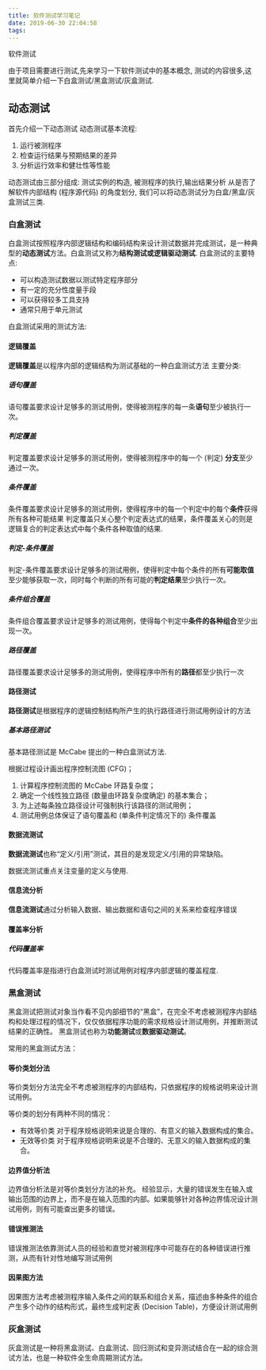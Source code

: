 ```yaml
---
title: 软件测试学习笔记
date: 2019-06-30 22:04:58
tags:
---
```


软件测试


<!-- more -->

由于项目需要进行测试,先来学习一下软件测试中的基本概念, 测试的内容很多,这里就简单介绍一下白盒测试/黑盒测试/灰盒测试.


## 动态测试
首先介绍一下动态测试
动态测试基本流程: 
1. 运行被测程序
2. 检查运行结果与预期结果的差异
3. 分析运行效率和健壮性等性能

动态测试由三部分组成:  测试实例的构造, 被测程序的执行,输出结果分析
从是否了解软件内部结构 (程序源代码) 的角度划分, 我们可以将动态测试分为白盒/黑盒/灰盒测试三类.

### 白盒测试
白盒测试按照程序内部逻辑结构和编码结构来设计测试数据并完成测试，是一种典型的**动态测试**方法。白盒测试又称为**结构测试或逻辑驱动测试**.
白盒测试的主要特点:
- 可以构造测试数据以测试特定程序部分
- 有一定的充分性度量手段
- 可以获得较多工具支持
- 通常只用于单元测试

白盒测试采用的测试方法:
#### 逻辑覆盖
**逻辑覆盖**是以程序内部的逻辑结构为测试基础的一种白盒测试方法
主要分类:

##### 语句覆盖
语句覆盖要求设计足够多的测试用例，使得被测程序的每一条**语句**至少被执行一次。

##### 判定覆盖
判定覆盖要求设计足够多的测试用例，使得被测程序中的每一个 (判定) **分支**至少通过一次。

##### 条件覆盖
条件覆盖要求设计足够多的测试用例，使得程序中的每一个判定中的每个**条件**获得所有各种可能结果
判定覆盖只关心整个判定表达式的结果，条件覆盖关心的则是逻辑复合的判定表达式中每个条件各种取值的结果.


##### 判定-条件覆盖
判定-条件覆盖要求设计足够多的测试用例，使得判定中每个条件的所有**可能取值**至少能够获取一次，同时每个判断的所有可能的**判定结果**至少执行一次。

##### 条件组合覆盖
条件组合覆盖要求设计足够多的测试用例，使得每个判定中**条件的各种组合**至少出现一次。

##### 路径覆盖
路径覆盖要求设计足够多的测试用例，使得程序中所有的**路径**都至少执行一次


#### 路径测试
**路径测试**是根据程序的逻辑控制结构所产生的执行路径进行测试用例设计的方法

##### 基本路径测试
基本路径测试是 McCabe 提出的一种白盒测试方法.

根据过程设计画出程序控制流图 (CFG)；
1. 计算程序控制流图的 McCabe 环路复杂度；
2. 确定一个线性独立路径 (数量由环路复杂度确定) 的基本集合；
3. 为上述每条独立路径设计可强制执行该路径的测试用例；
4. 测试用例总体保证了语句覆盖和 (单条件判定情况下的) 条件覆盖



#### 数据流测试
**数据流测试**也称“定义/引用”测试，其目的是发现定义/引用的异常缺陷。

数据流测试重点关注变量的定义与使用.

#### 信息流分析
**信息流测试**通过分析输入数据、输出数据和语句之间的关系来检查程序错误

#### 覆盖率分析

##### 代码覆盖率
代码覆盖率是指进行白盒测试时测试用例对程序内部逻辑的覆盖程度.


### 黑盒测试
黑盒测试把测试对象当作看不见内部细节的“黑盒”，在完全不考虑被测程序内部结构和处理过程的情况下，仅仅依据程序功能的需求规格设计测试用例，并推断测试结果的正确性。
黑盒测试也称为**功能测试**或**数据驱动测试**。

常用的黑盒测试方法：
#### 等价类划分法
等价类划分方法完全不考虑被测程序的内部结构，只依据程序的规格说明来设计测试用例。

等价类的划分有两种不同的情况：
- 有效等价类
  对于程序规格说明来说是合理的、有意义的输入数据构成的集合。
- 无效等价类
  对于程序规格说明来说是不合理的、无意义的输入数据构成的集合。

#### 边界值分析法
边界值分析法是对等价类划分方法的补充。
经验显示，大量的错误发生在输入或输出范围的边界上，而不是在输入范围的内部。如果能够针对各种边界情况设计测试用例，则有可能查出更多的错误。

#### 错误推测法
错误推测法依靠测试人员的经验和直觉对被测程序中可能存在的各种错误进行推测，从而有针对性地编写测试用例


#### 因果图方法
因果图方法考虑被测程序输入条件之间的联系和组合关系，描述由多种条件的组合产生多个动作的结构形式，最终生成判定表 (Decision Table)，方便设计测试用例


### 灰盒测试


灰盒测试是一种将黑盒测试、白盒测试、回归测试和变异测试结合在一起的综合测试方法，也是一种软件全生命周期测试方法。
